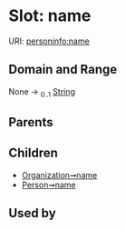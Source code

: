 
# Slot: name




URI: [personinfo:name](https://w3id.org/linkml/examples/personinfo/name)


## Domain and Range

None &#8594;  <sub>0..1</sub> [String](types/String.md)

## Parents


## Children

 *  [Organization➞name](Organization_name.md)
 *  [Person➞name](Person_name.md)

## Used by

